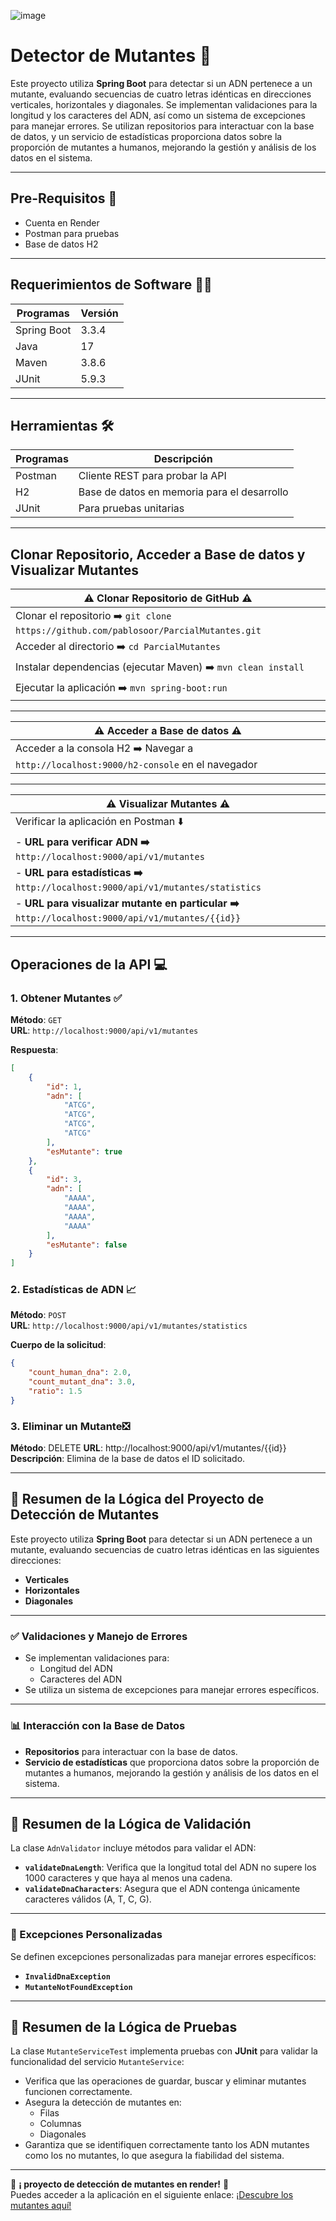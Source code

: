 ![image](https://github.com/user-attachments/assets/9401013a-7e0a-4524-86c4-943d32decbf7)

#  Detector de Mutantes 🧲

Este proyecto utiliza **Spring Boot** para detectar si un ADN pertenece a un mutante, evaluando secuencias de cuatro letras idénticas en direcciones verticales, horizontales y diagonales. Se implementan validaciones para la longitud y los caracteres del ADN, así como un sistema de excepciones para manejar errores. Se utilizan repositorios para interactuar con la base de datos, y un servicio de estadísticas proporciona datos sobre la proporción de mutantes a humanos, mejorando la gestión y análisis de los datos en el sistema.

---

## Pre-Requisitos 🛜

- Cuenta en Render
- Postman para pruebas
- Base de datos H2
---
## Requerimientos de Software 🧑‍💻

| Programas                | Versión |
|--------------------------|---------|
| Spring Boot              | 3.3.4   |
| Java                     | 17      |
| Maven                    | 3.8.6   |
| JUnit                    | 5.9.3   |
---
## Herramientas 🛠️

| Programas                | Descripción                               |
|--------------------------|-------------------------------------------|
| Postman                  | Cliente REST para probar la API          |
| H2                       | Base de datos en memoria para el desarrollo  |
| JUnit                    | Para pruebas unitarias                    |
---
## Clonar Repositorio, Acceder a Base de datos y Visualizar Mutantes

| ⚠️ Clonar Repositorio de GitHub ⚠️ |
|------------------------------------|
| Clonar el repositorio ➡️ `git clone https://github.com/pablosoor/ParcialMutantes.git` |
| Acceder al directorio ➡️ `cd ParcialMutantes` |
| Instalar dependencias (ejecutar Maven) ➡️ `mvn clean install` |
| Ejecutar la aplicación ➡️ `mvn spring-boot:run` |

---

| ⚠️ Acceder a Base de datos ⚠️ |
|-----------------------------------|
| Acceder a la consola H2 ➡️ Navegar a `http://localhost:9000/h2-console` en el navegador |

---

| ⚠️ Visualizar Mutantes ⚠️ |
|-------------------------------|
| Verificar la aplicación en Postman ⬇️ |
| - **URL para verificar ADN ➡️** `http://localhost:9000/api/v1/mutantes` |
| - **URL para estadísticas ➡️** `http://localhost:9000/api/v1/mutantes/statistics` |
| - **URL para visualizar mutante en particular ➡️** `http://localhost:9000/api/v1/mutantes/{{id}}` |


---

## Operaciones de la API 💻

### **1. Obtener Mutantes** ✅
**Método**: `GET`  
**URL**: `http://localhost:9000/api/v1/mutantes`  

**Respuesta**:
```json
[
    {
        "id": 1,
        "adn": [
            "ATCG",
            "ATCG",
            "ATCG",
            "ATCG"
        ],
        "esMutante": true
    },
    {
        "id": 3,
        "adn": [
            "AAAA",
            "AAAA",
            "AAAA",
            "AAAA"
        ],
        "esMutante": false
    }
]
```

### **2. Estadísticas de ADN** 📈
**Método**: `POST`  
**URL**: `http://localhost:9000/api/v1/mutantes/statistics`  

**Cuerpo de la solicitud**:
```json
{
    "count_human_dna": 2.0, 
    "count_mutant_dna": 3.0, 
    "ratio": 1.5
}
```

### **3. Eliminar un Mutante**❎
**Método**: DELETE
**URL**: http://localhost:9000/api/v1/mutantes/{{id}}
**Descripción**: Elimina de la base de datos el ID solicitado.

---

## 🧠 Resumen de la Lógica del Proyecto de Detección de Mutantes

Este proyecto utiliza **Spring Boot** para detectar si un ADN pertenece a un mutante, evaluando secuencias de cuatro letras idénticas en las siguientes direcciones:

- **Verticales**
- **Horizontales**
- **Diagonales**
---
### ✅ Validaciones y Manejo de Errores

- Se implementan validaciones para:
  - Longitud del ADN
  - Caracteres del ADN
- Se utiliza un sistema de excepciones para manejar errores específicos.
---
### 📊 Interacción con la Base de Datos

- **Repositorios** para interactuar con la base de datos.
- **Servicio de estadísticas** que proporciona datos sobre la proporción de mutantes a humanos, mejorando la gestión y análisis de los datos en el sistema.

---
## 📏 Resumen de la Lógica de Validación

La clase `AdnValidator` incluye métodos para validar el ADN:

- **`validateDnaLength`**: Verifica que la longitud total del ADN no supere los 1000 caracteres y que haya al menos una cadena.
- **`validateDnaCharacters`**: Asegura que el ADN contenga únicamente caracteres válidos (A, T, C, G).
  
---
### 🚫 Excepciones Personalizadas

Se definen excepciones personalizadas para manejar errores específicos:

- **`InvalidDnaException`**
- **`MutanteNotFoundException`**

---
## 🧪 Resumen de la Lógica de Pruebas

La clase `MutanteServiceTest` implementa pruebas con **JUnit** para validar la funcionalidad del servicio `MutanteService`:

- Verifica que las operaciones de guardar, buscar y eliminar mutantes funcionen correctamente.
- Asegura la detección de mutantes en:
  - Filas
  - Columnas
  - Diagonales
- Garantiza que se identifiquen correctamente tanto los ADN mutantes como los no mutantes, lo que asegura la fiabilidad del sistema.
  
---
🌟 **¡ proyecto de detección de mutantes en render!** 🌟  
Puedes acceder a la aplicación en el siguiente enlace: [¡Descubre los mutantes aquí!](https://mutantesdetector.onrender.com)

